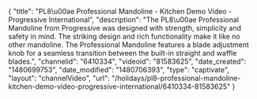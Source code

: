 {
    "title": "PL8\u00ae Professional Mandoline - Kitchen Demo Video - Progressive International",
    "description": "The PL8\u00ae Professional Mandoline from Progressive was designed with strength, simplicity and safety in mind. The striking design and rich functionality make it like no other mandoline. The Professional Mandoline features a blade adjustment knob for a seamless transition between the built-in straight and waffle blades.",
    "channelid": "6410334",
    "videoid": "81583625",
    "date_created": "1480699753",
    "date_modified": "1480706393",
    "type": "captivate",
    "layout": "channelVideo",
    "url": "\/holidays\/pl8-professional-mandoline-kitchen-demo-video-progressive-international\/6410334-81583625"
}